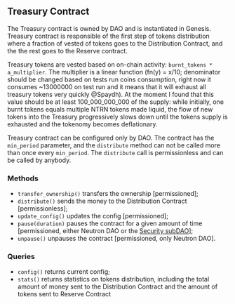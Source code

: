 ## Treasury Contract

The Treasury contract is owned by DAO and is instantiated in Genesis. Treasury contract is responsible of the first step of tokens distribution where a fraction of vested of tokens goes to the Distribution Contract, and the the rest goes to the Reserve contract.

Treasury tokens are vested based on on-chain activity: `burnt_tokens * a_multiplier`. The multiplier is a linear function (fn(y) = x/10; denominator should be changed based on tests run coins consumption, right now it consumes ~13000000 on test run and it means that it will exhaust all treasury tokens very quickly @Spaydh). At the moment I found that this value should be at least 100_000_000_000 of the supply: while initially, one burnt tokens equals multiple NTRN tokens made liquid, the flow of new tokens into the Treasury progressively slows down until the tokens supply is exhausted and the tokenomy becomes deflationary.

Treasury contract can be configured only by DAO. The contract has the `min_period` parameter, and the `distribute` method can not be called more than once every `min_period`. The `distribute` call is permissionless and can be called by anybody.

### Methods

- `transfer_ownership()` transfers the ownership [permissioned];
- `distribute()` sends the money to the Distribution Contract [permissionless];
- `update_config()` updates the config [permissioned];
- `pause(duration)` pauses the contract for a given amount of time [permissioned, either Neutron DAO or the [Security subDAO](https://www.notion.so/Governance-Technical-Design-3ae3d16779ec4fe8b37df83ef2f052bc)];
- `unpause()` unpauses the contract [permissioned, only Neutron DAO].

### Queries

- `config()` returns current config;
- `stats()` returns statistics on tokens distribution, including the total amount of money sent to the Distribution Contract and the amount of tokens sent to Reserve Contract

